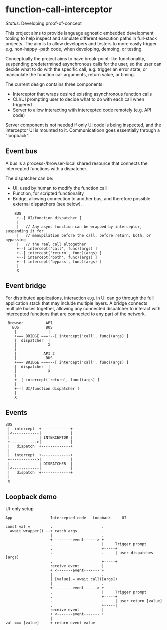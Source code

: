 # function-call-interceptor

_Status_: Developing proof-of-concept

This project aims to provide language agnostic embedded development tooling to
help inspect and simulate different execution paths in full-stack projects. The
aim is to allow developers and testers to more easily trigger e.g. non-happy
-path code, when developing, demoing, or testing.

Conceptually the project aims to have break-point-like functionality,
suspending predetermined asynchronous calls for the user, so the user can
decide what to do with the specific call, e.g. trigger an error state, or
manipulate the function call arguments, return value, or timing.

The current design contains three components:

- Interceptor that wraps desired existing asynchronous function calls
- CLI/UI prompting user to decide what to do with each call when triggered
- Server to allow interacting with intercepted code remotely (e.g. API code)

Server component is not needed if only UI code is being inspected, and the
interceptor UI is mounted to it. Communicatioon goes essentially through a
"loopback".

## Event bus

A bus is a process-/browser-local shared resource that connects the intercepted
functions with a dispatcher.

The dispatcher can be:

- UI, used by human to modify the function call
- Function, for scripted functionality
- Bridge, allowing connection to another bus, and therefore possible external
  dispatchers (see below).

```
    BUS
     +--[ UI/function dispatcher ]
     |
     |   // Any async function can be wrapped by interceptor, suspending it for
     |   // manupilation before the call, before return, both, or bypassing
     |   // the real call altogether
     +--[ intercept('call', func)(args) ]
     +--[ intercept('return', func)(args) ]
     +--[ intercept('both', func)(args) ]
     +--[ intercept('bypass', func)(args) ]
     |
     X
```

## Event bridge

For distributed applications, interaction e.g. in UI can go through the full
application stack that may include multiple layers. A bridge connects multiple
buses together, allowing any connected dispatcher to interact with intercepted
functions that are connected to any part of the network.

```
 Browser          API
   BUS            BUS
    |              |
    +=== BRIDGE ===+--[ intercept('call', func)(args) ]
    |  dispatcher  |
    |              X
    |
    |            API 2
    |             BUS
    +=== BRIDGE ===+--[ intercept('call', func)(args) ]
    |  dispatcher  |
    |              X
    |
    +--[ intercept('return', func)(args) ]
    |
    +--[ UI/function dispatcher ]
    |
    X
```

## Events

```
BUS
 |  intercept  +-------------+
 |<------------|             |
 |             | INTERCEPTOR |
 +------------>|             |
 |   dispatch  +-------------+
 |
 |  intercept  +-------------+
 +------------>|             |
 |             | DISPATCHER  |
 |<------------|             |
 |   dispatch  +-------------+
 |
 X
```

## Loopback demo

UI-only setup

```
App                 Intercepted code   Loopback     UI

const val =         .                      .
  await wrapper() --+ catch args           .
                    |                      .
                    + --------event------> +
                    .                      |     Trigger prompt
                    .                      +-----+
                    .                      .     | user dispatches [args]
                    .                      +-----+
                    receive event          |
                    + <-------event------- +
                    |                      .
                    | [value] = await call([args])
                    |                      .
                    + --------event------> +
                    .                      |     Trigger prompt
                    .                      +-----+
                    .                      .     | user return [value]
                    .                      +-----|
                    receive event          |
                    + <-------event------- +
                    |
val === [value]  ---+ return event value
```
